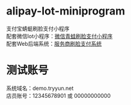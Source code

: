 # alipay-Iot-miniprogram
支付宝蜻蜓刷脸支付小程序  
配套微信Iot小程序：[微信青蛙刷脸支付小程序](https://gitee.com/maidoududuzai/wxfacepay-Iot-miniprogram)  
配套Web后端系统：[服务商刷脸支付系统](https://gitee.com/maidoududuzai/pay-crm-osc)  

# 测试账号
系统域名：demo.tryyun.net  
店员账号：12345678901 或 00000000000
